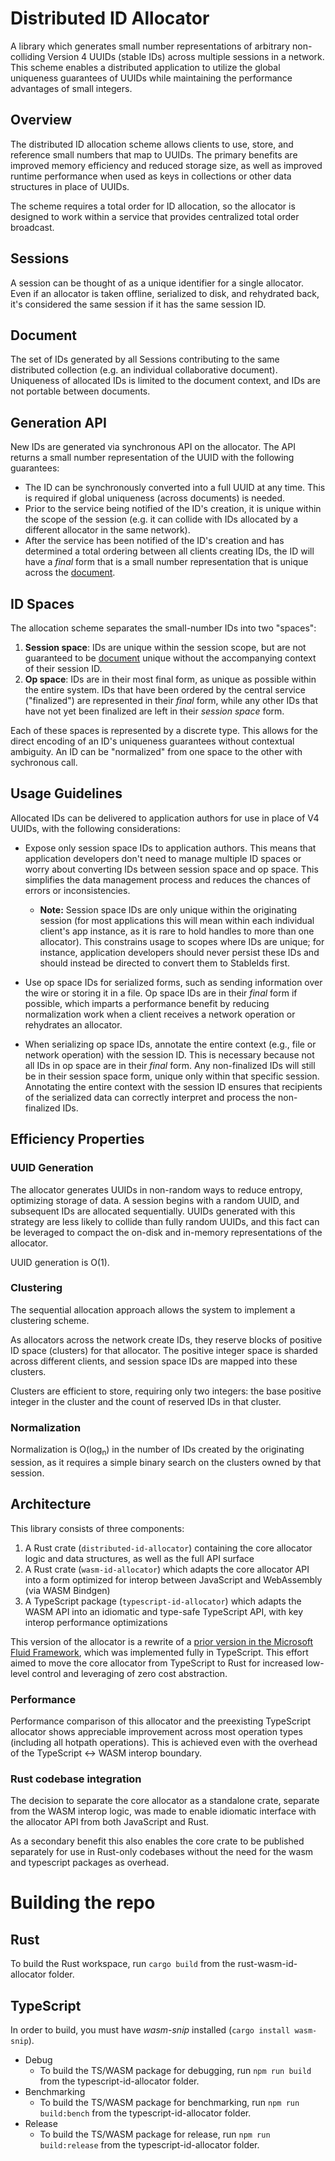 # Distributed ID Allocator

A library which generates small number representations of arbitrary non-colliding Version 4 UUIDs (stable IDs) across multiple sessions in a network. This scheme enables a distributed application to utilize the global uniqueness guarantees of UUIDs while maintaining the performance advantages of small integers.

## Overview

The distributed ID allocation scheme allows clients to use, store, and reference small numbers that map to UUIDs. The primary benefits are improved memory efficiency and reduced storage size, as well as improved runtime performance when used as keys in collections or other data structures in place of UUIDs.

The scheme requires a total order for ID allocation, so the allocator is designed to work within a service that provides centralized total order broadcast.

## Sessions

A session can be thought of as a unique identifier for a single allocator. Even if an allocator is taken offline, serialized to disk, and rehydrated back, it's considered the same session if it has the same session ID.

## Document

The set of IDs generated by all Sessions contributing to the same distributed collection (e.g. an individual collaborative document). Uniqueness of allocated IDs is limited to the document context, and IDs are not portable between documents.

## Generation API

New IDs are generated via synchronous API on the allocator. The API returns a small number representation of the UUID with the following guarantees:

- The ID can be synchronously converted into a full UUID at any time. This is required if global uniqueness (across documents) is needed.
- Prior to the service being notified of the ID's creation, it is unique within the scope of the session (e.g. it can collide with IDs allocated by a different allocator in the same network).
- After the service has been notified of the ID's creation and has determined a total ordering between all clients creating IDs, the ID will have a _final_ form that is a small number representation that is unique across the [document](#document).

## ID Spaces

The allocation scheme separates the small-number IDs into two "spaces":

1. **Session space**: IDs are unique within the session scope, but are not guaranteed to be [document](#document) unique without the accompanying context of their session ID.
2. **Op space**: IDs are in their most final form, as unique as possible within the entire system. IDs that have been ordered by the central service ("finalized") are represented in their _final_ form, while any other IDs that have not yet been finalized are left in their _session space_ form.

Each of these spaces is represented by a discrete type. This allows for the direct encoding of an ID's uniqueness guarantees without contextual ambiguity. An ID can be "normalized" from one space to the other with sychronous call.

## Usage Guidelines

Allocated IDs can be delivered to application authors for use in place of V4 UUIDs, with the following considerations:

- Expose only session space IDs to application authors. This means that application developers don't need to manage multiple ID spaces or worry about converting IDs between session space and op space. This simplifies the data management process and reduces the chances of errors or inconsistencies.

  - **Note:** Session space IDs are only unique within the originating session (for most applications this will mean within each individual client's app instance, as it is rare to hold handles to more than one allocator). This constrains usage to scopes where IDs are unique; for instance, application developers should never persist these IDs and should instead be directed to convert them to StableIds first.

- Use op space IDs for serialized forms, such as sending information over the wire or storing it in a file. Op space IDs are in their _final_ form if possible, which imparts a performance benefit by reducing normalization work when a client receives a network operation or rehydrates an allocator.
- When serializing op space IDs, annotate the entire context (e.g., file or network operation) with the session ID. This is necessary because not all IDs in op space are in their _final_ form. Any non-finalized IDs will still be in their session space form, unique only within that specific session. Annotating the entire context with the session ID ensures that recipients of the serialized data can correctly interpret and process the non-finalized IDs.

## Efficiency Properties

### UUID Generation

The allocator generates UUIDs in non-random ways to reduce entropy, optimizing storage of data. A session begins with a random UUID, and subsequent IDs are allocated sequentially. UUIDs generated with this strategy are less likely to collide than fully random UUIDs, and this fact can be leveraged to compact the on-disk and in-memory representations of the allocator.

UUID generation is O(1).

### Clustering

The sequential allocation approach allows the system to implement a clustering scheme.

As allocators across the network create IDs, they reserve blocks of positive ID space (clusters) for that allocator. The positive integer space is sharded across different clients, and session space IDs are mapped into these clusters.

Clusters are efficient to store, requiring only two integers: the base positive integer in the cluster and the count of reserved IDs in that cluster.

### Normalization

Normalization is O(log<sub>n</sub>) in the number of IDs created by the originating session, as it requires a simple binary search on the clusters owned by that session.

## Architecture

This library consists of three components:

1. A Rust crate (`distributed-id-allocator`) containing the core allocator logic and data structures, as well as the full API surface
2. A Rust crate (`wasm-id-allocator`) which adapts the core allocator API into a form optimized for interop between JavaScript and WebAssembly (via WASM Bindgen)
3. A TypeScript package (`typescript-id-allocator`) which adapts the WASM API into an idiomatic and type-safe TypeScript API, with key interop performance optimizations

This version of the allocator is a rewrite of a [prior version in the Microsoft Fluid Framework](https://github.com/microsoft/FluidFramework/blob/6e70f90092f41c65f6f0b55c6dcb627026d6e06e/packages/dds/tree/src/id-compressor/idCompressor.ts), which was implemented fully in TypeScript. This effort aimed to move the core allocator from TypeScript to Rust for increased low-level control and leveraging of zero cost abstraction.

### Performance

Performance comparison of this allocator and the preexisting TypeScript allocator shows appreciable improvement across most operation types (including all hotpath operations). This is achieved even with the overhead of the TypeScript <-> WASM interop boundary.

### Rust codebase integration

The decision to separate the core allocator as a standalone crate, separate from the WASM interop logic, was made to enable idiomatic interface with the allocator API from both JavaScript and Rust.

As a secondary benefit this also enables the core crate to be published separately for use in Rust-only codebases without the need for the wasm and typescript packages as overhead.

# Building the repo

## Rust

To build the Rust workspace, run `cargo build` from the rust-wasm-id-allocator folder.

## TypeScript

In order to build, you must have _wasm-snip_ installed (`cargo install wasm-snip`).

- Debug
  - To build the TS/WASM package for debugging, run `npm run build` from the typescript-id-allocator folder.
- Benchmarking
  - To build the TS/WASM package for benchmarking, run `npm run build:bench` from the typescript-id-allocator folder.
- Release
  - To build the TS/WASM package for release, run `npm run build:release` from the typescript-id-allocator folder.
